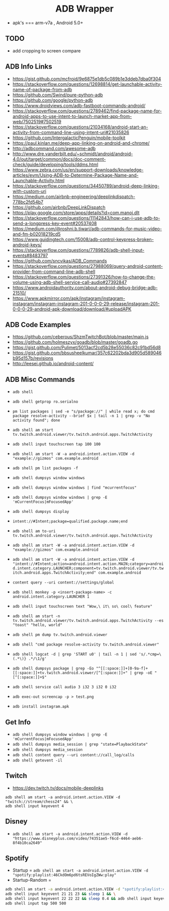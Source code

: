 <center><h1>ADB Wrapper</h1></center>

- apk's === arm-v7a , Android 5.0+

## TODO

- add cropping to screen compare

## ADB Info Links
- https://gist.github.com/mcfrojd/9e6875e1db5c089b1e3ddeb7dba0f304
- https://stackoverflow.com/questions/12698814/get-launchable-activity-name-of-package-from-adb
- https://github.com/Swind/pure-python-adb
- https://github.com/google/python-adb
- https://www.droidviews.com/adb-fastboot-commands-android/
- https://stackoverflow.com/questions/2789462/find-package-name-for-android-apps-to-use-intent-to-launch-market-app-from-web/7502519#7502519
- https://stackoverflow.com/questions/21034168/android-start-an-activity-from-command-line-using-intent-uri#21035826
- https://github.com/IntergalacticPenguin/mobile-toolkit
- https://paul.kinlan.me/deep-app-linking-on-android-and-chrome/
- http://adbcommand.com/awesome-adb
- http://www.dre.vanderbilt.edu/~schmidt/android/android-4.0/out/target/common/docs/doc-comment-check/guide/developing/tools/ddms.html
- https://www.zebra.com/us/en/support-downloads/knowledge-articles/evm/Using-ADB-to-Determine-Package-Name-and-Launchable-Activity.html
- https://stackoverflow.com/questions/34450789/android-deep-linking-with-custom-uri
- https://medium.com/airbnb-engineering/deeplinkdispatch-778bc2fd54b7
- https://github.com/airbnb/DeepLinkDispatch
- https://play.google.com/store/apps/details?id=com.manoj.dlt
- https://stackoverflow.com/questions/11142843/how-can-i-use-adb-to-send-a-longpress-key-event#20537408
- https://medium.com/@roshni.b.tiwari/adb-commands-for-music-video-and-fm-b02018219cd5
- https://www.guidingtech.com/15008/adb-control-keypress-broken-android-keys/
- https://stackoverflow.com/questions/7789826/adb-shell-input-events#8483797
- https://github.com/sncvikas/ADB_Commands
- https://stackoverflow.com/questions/27988069/query-android-content-provider-from-command-line-adb-shell
- https://stackoverflow.com/questions/27391326/how-to-change-the-volume-using-adb-shell-service-call-audio#27392847
- https://www.androidauthority.com/about-android-debug-bridge-adb-21510/
- https://www.apkmirror.com/apk/instagram/instagram-instagram/instagram-instagram-201-0-0-0-29-release/instagram-201-0-0-0-29-android-apk-download/download/#uploadAPK

## ADB Code Examples
- https://github.com/ceberous/ShzmTwitchBot/blob/master/main.js
- https://github.com/holmeszyx/goadb/blob/master/goadb.go
- https://gist.github.com/Pulimet/5013acf2cd5b28e55036c82c91bd56d8
- https://gist.github.com/bbsusheelkumar/357c62202bda3d905d589046b95d157b/revisions
- http://leesei.github.io/android-content/


## ADB Misc Commands

- `adb shell`

- `adb shell getprop ro.serialno`

- `pm list packages | sed -e "s/package://" | while read x; do cmd package resolve-activity --brief $x | tail -n 1 | grep -v "No activity found"; done`

- `adb shell am start tv.twitch.android.viewer/tv.twitch.android.apps.TwitchActivity`

- `adb shell input touchscreen tap 100 100`

- `adb shell am start -W -a android.intent.action.VIEW -d "example://gizmos" com.example.android`

- `adb shell pm list packages -f`

- `adb shell dumpsys window windows`

- `adb shell dumpsys window windows | find "mcurrentfocus"`

- `adb shell dumpsys window windows | grep -E 'mCurrentFocus|mFocusedApp'`

- `adb shell dumpsys display`

- `intent://#Intent;package=qualified.package.name;end`

- `adb shell am to-uri tv.twitch.android.viewer/tv.twitch.android.apps.TwitchActivity`

- `adb shell am start -W -a android.intent.action.VIEW -d "example://gizmos" com.example.android`

- `adb shell am start -W -a android.intent.action.VIEW -d "intent://#Intent;action=android.intent.action.MAIN;category=android.intent.category.LAUNCHER;component=tv.twitch.android.viewer/tv.twitch.android.apps.TwitchActivity;end" com.example.android`

- `content query --uri content://settings/global`

- `adb shell monkey -p <insert-package-name> -c android.intent.category.LAUNCHER 1`

- `adb shell input touchscreen text "Wow,\ it\ so\ cool\ feature"`

- `adb shell am start -n tv.twitch.android.viewer/tv.twitch.android.apps.TwitchActivity --es "toast" "hello, world"`

- `adb shell pm dump tv.twitch.android.viewer`

- `adb shell "cmd package resolve-activity tv.twitch.android.viewer"`

- `adb shell logcat -d | grep 'START u0' | tail -n 1 | sed 's/.*cmp=\(.*\)} .*/\1/g'`

- `adb shell dumpsys package | grep -Eo "^[[:space:]]+[0-9a-f]+[[:space:]]+tv.twitch.android.viewer/[^[:space:]]+" | grep -oE "[^[:space:]]+$"`

- `adb shell service call audio 3 i32 3 i32 0 i32`

- `adb exec-out screencap -p > test.png`

- `adb install instagram.apk`


## Get Info

- `adb shell dumpsys window windows | grep -E 'mCurrentFocus|mFocusedApp'`
- `adb shell dumpsys media_session | grep "state=PlaybackState"`
- `adb shell dumpsys media_session`
- `adb shell content query --uri content://call_log/calls`
- `adb shell getevent -il`

## Twitch

- https://dev.twitch.tv/docs/mobile-deeplinks
````
adb shell am start -a android.intent.action.VIEW -d "twitch://stream/chess24" && \
adb shell input keyevent 4
````

## Disney

- `adb shell am start -a android.intent.action.VIEW -d "https://www.disneyplus.com/video/74351ae5-f6cd-4464-aeb6-8f4b10ca2649"`


## Spotify

- Startup = `adb shell am start -a android.intent.action.VIEW -d "spotify:playlist:46CkdOm6pd6tsREVoIgZWw:play"`
- Startup-Random =
```bash
adb shell am start -a android.intent.action.VIEW -d "spotify:playlist:46CkdOm6pd6tsREVoIgZWw:play" && \
adb shell input keyevent 21 21 23 && sleep 1 && \
adb shell input keyevent 22 22 22 && sleep 0.4 && adb shell input keyevent 23 && sleep 2 \
adb shell input tap 500 500
```
